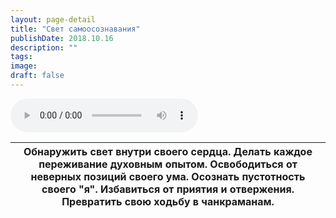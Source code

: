 ```yaml
---
layout: page-detail
title: "Свет самоосознавания"
publishDate: 2018.10.16
description: ""
tags:
image:
draft: false
---
```


<audio title="2018.10.16 - Свет самоосознавания.mp3" src="https://filer-api.advayta.org/v1.0/public/files/74378" controls=""></audio>

| Обнаружить свет внутри своего сердца. Делать каждое переживание духовным опытом. Освободиться от неверных позиций своего ума. Осознать пустотность своего "я". Избавиться от приятия и отвержения. Превратить свою ходьбу в чанкраманам. |
| ---------------------------------------------------------------------------------------------------------------------------------------------------------------------------------------------------------------------------------------- |

  
